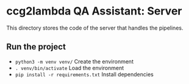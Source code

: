 # ccg2lambda QA Assistant: Server

This directory stores the code of the server that handles the pipelines.

## Run the project

 - `python3 -m venv venv/`
   Create the environment
 - `. venv/bin/activate`
   Load the environment
 - `pip install -r requirements.txt`
   Install dependencies
